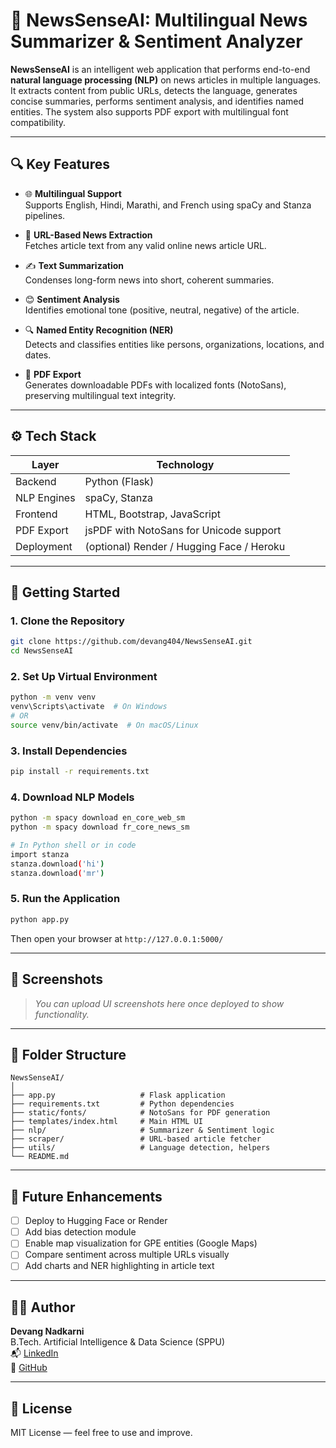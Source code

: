 # 🧠 NewsSenseAI: Multilingual News Summarizer & Sentiment Analyzer

**NewsSenseAI** is an intelligent web application that performs end-to-end **natural language processing (NLP)** on news articles in multiple languages. It extracts content from public URLs, detects the language, generates concise summaries, performs sentiment analysis, and identifies named entities. The system also supports PDF export with multilingual font compatibility.

---

## 🔍 Key Features

- 🌐 **Multilingual Support**  
  Supports English, Hindi, Marathi, and French using spaCy and Stanza pipelines.

- 📰 **URL-Based News Extraction**  
  Fetches article text from any valid online news article URL.

- ✍️ **Text Summarization**  
  Condenses long-form news into short, coherent summaries.

- 😊 **Sentiment Analysis**  
  Identifies emotional tone (positive, neutral, negative) of the article.

- 🔍 **Named Entity Recognition (NER)**  
  Detects and classifies entities like persons, organizations, locations, and dates.

- 📄 **PDF Export**  
  Generates downloadable PDFs with localized fonts (NotoSans), preserving multilingual text integrity.

---

## ⚙️ Tech Stack

| Layer        | Technology                                |
|--------------|-------------------------------------------|
| Backend      | Python (Flask)                            |
| NLP Engines  | spaCy, Stanza                             |
| Frontend     | HTML, Bootstrap, JavaScript               |
| PDF Export   | jsPDF with NotoSans for Unicode support   |
| Deployment   | (optional) Render / Hugging Face / Heroku |

---

## 🚀 Getting Started

### 1. Clone the Repository

```bash
git clone https://github.com/devang404/NewsSenseAI.git
cd NewsSenseAI
```

### 2. Set Up Virtual Environment

```bash
python -m venv venv
venv\Scripts\activate  # On Windows
# OR
source venv/bin/activate  # On macOS/Linux
```

### 3. Install Dependencies

```bash
pip install -r requirements.txt
```

### 4. Download NLP Models

```bash
python -m spacy download en_core_web_sm
python -m spacy download fr_core_news_sm

# In Python shell or in code
import stanza
stanza.download('hi')
stanza.download('mr')
```

### 5. Run the Application

```bash
python app.py
```

Then open your browser at `http://127.0.0.1:5000/`

---

## 📸 Screenshots

> _You can upload UI screenshots here once deployed to show functionality._

---

## 🧩 Folder Structure

```
NewsSenseAI/
│
├── app.py                   # Flask application
├── requirements.txt         # Python dependencies
├── static/fonts/            # NotoSans for PDF generation
├── templates/index.html     # Main HTML UI
├── nlp/                     # Summarizer & Sentiment logic
├── scraper/                 # URL-based article fetcher
├── utils/                   # Language detection, helpers
└── README.md
```

---

## 📌 Future Enhancements

- [ ] Deploy to Hugging Face or Render
- [ ] Add bias detection module
- [ ] Enable map visualization for GPE entities (Google Maps)
- [ ] Compare sentiment across multiple URLs visually
- [ ] Add charts and NER highlighting in article text

---

## 👨‍💻 Author

**Devang Nadkarni**  
B.Tech. Artificial Intelligence & Data Science (SPPU)  
📬 [LinkedIn](https://www.linkedin.com/in/devang404)  
📁 [GitHub](https://github.com/devang404)

---

## 📄 License

MIT License — feel free to use and improve.